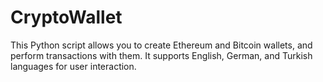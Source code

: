 # CryptoWallet
This Python script allows you to create Ethereum and Bitcoin wallets, and perform transactions with them. It supports English, German, and Turkish languages for user interaction. 
